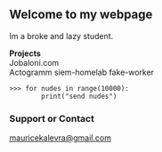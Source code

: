 ## Welcome to my webpage
Im a broke and lazy student.

**Projects**  
Jobaloni.com  
Actogramm
siem-homelab
fake-worker


```
>>> for nudes in range(10000):  
    	print("send nudes")

```

### Support or Contact

mauricekalevra@gmail.com
